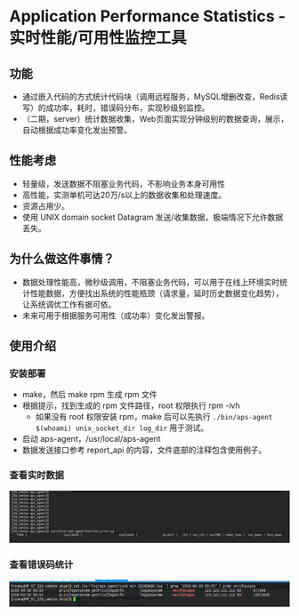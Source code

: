 

# Application Performance Statistics - 实时性能/可用性监控工具

## 功能

- 通过嵌入代码的方式统计代码块（调用远程服务，MySQL增删改查，Redis读写）的成功率，耗时，错误码分布，实现秒级别监控。
- （二期，server）统计数据收集，Web页面实现分钟级别的数据查询，展示，自动根据成功率变化发出预警。

## 性能考虑

- 轻量级，发送数据不阻塞业务代码，不影响业务本身可用性
- 高性能，实测单机可达20万/s以上的数据收集和处理速度。
- 资源占用少。
- 使用 UNIX domain socket Datagram 发送/收集数据，极端情况下允许数据丢失。

## 为什么做这件事情？

- 数据处理性能高，微秒级调用，不阻塞业务代码，可以用于在线上环境实时统计性能数据，方便找出系统的性能瓶颈（请求量，延时历史数据变化趋势），让系统调优工作有据可依。
- 未来可用于根据服务可用性（成功率）变化发出警报。


## 使用介绍

### 安装部署

- make，然后 make rpm 生成 rpm 文件
- 根据提示，找到生成的 rpm 文件路径，root 权限执行 rpm -ivh
    - 如果没有 root 权限安装 rpm，make 后可以先执行 `./bin/aps-agent $(whoami) unix_socket_dir log_dir` 用于测试。
- 启动 aps-agent，/usr/local/aps-agent
- 数据发送接口参考 report_api 的内容，文件底部的注释包含使用例子。

### 查看实时数据

![实时数据](./doc/stat_print.py.gif)

### 查看错误码统计

![实时数据](./doc/code_min.png)

